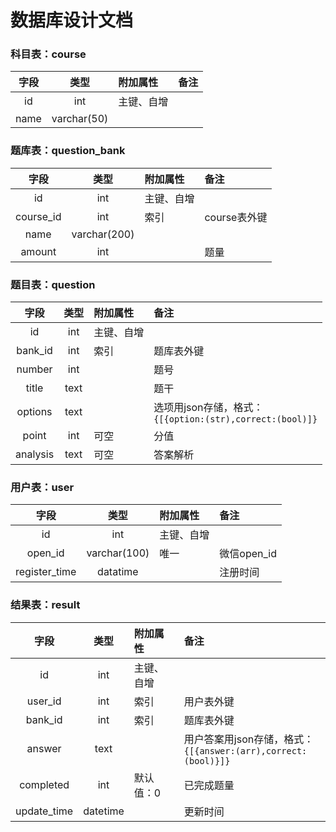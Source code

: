 # 数据库设计文档

### 科目表：course
|字段	|类型	|附加属性	|备注	|
|:-----:|:-----:|:----------|:------|
|id		|int	|主键、自增	|		|
|name	|varchar(50)|		|		|

### 题库表：question_bank
|字段	|类型	|附加属性	|备注	|
|:-----:|:-----:|:----------|:------|
|id		|int	|主键、自增	|		|
|course_id|int	|索引		|course表外键|
|name	|varchar(200)|		|		|
|amount	|int	|			|题量	|

### 题目表：question
|字段	|类型	|附加属性	|备注	|
|:-----:|:-----:|:----------|:------|
|id		|int	|主键、自增	|		|
|bank_id|int	|索引		|题库表外键|
|number	|int	|			|题号	|
|title	|text	|			|题干	|
|options|text	|			|选项用json存储，格式：<br/>`{[{option:(str),correct:(bool)]}`|
|point	|int	|可空		|分值	|
|analysis|text	|可空		|答案解析|

### 用户表：user
|字段	|类型	|附加属性	|备注	|
|:-----:|:-----:|:----------|:------|
|id		|int	|主键、自增	|		|
|open_id|varchar(100)|唯一	|微信open_id|
|register_time|datatime|	|注册时间|

### 结果表：result
|字段	|类型	|附加属性	|备注	|
|:-----:|:-----:|:----------|:------|
|id		|int	|主键、自增	|		|
|user_id|int	|索引		|用户表外键|
|bank_id|int	|索引		|题库表外键|
|answer	|text	|			|用户答案用json存储，格式：<br/>`{[{answer:(arr),correct:(bool)}]}`|
|completed|int	|默认值：0	|已完成题量|
|update_time|datetime|		|更新时间|
